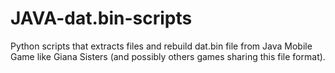 # JAVA-dat.bin-scripts
Python scripts that extracts files and rebuild dat.bin file from Java Mobile Game like Giana Sisters (and possibly others games sharing this file format).
